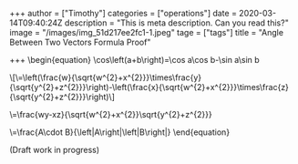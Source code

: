 +++
author = ["Timothy"]
categories = ["operations"]
date = 2020-03-14T09:40:24Z
description = "This is meta description. Can you read this?"
image = "/images/img_51d217ee2fc1-1.jpeg"
tage = ["tags"]
title = "Angle Between Two Vectors Formula Proof"

+++
\begin{equation} 
\cos\left(a+b\right)=\cos a\cos b-\sin a\sin b

\\[\\=\left(\frac{w}{\sqrt{w^{2}+x^{2}}}\times\frac{y}{\sqrt{y^{2}+z^{2}}}\right)-\left(\frac{x}{\sqrt{w^{2}+x^{2}}}\times\frac{z}{\sqrt{y^{2}+z^{2}}}\right)\\]

\\=\frac{wy-xz}{\sqrt{w^{2}+x^{2}}\sqrt{y^{2}+z^{2}}}

\\=\frac{A\cdot B}{\left|A\right|\left|B\right|} 
\end{equation}

(Draft work in progress)